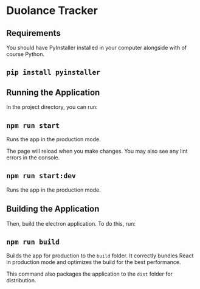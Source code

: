 # Duolance Tracker

## Requirements

You should have PyInstaller installed in your computer alongside with of course Python.

## `pip install pyinstaller`

## Running the Application

In the project directory, you can run:

## `npm run start`

Runs the app in the production mode.

The page will reload when you make changes.
You may also see any lint errors in the console.

## `npm run start:dev `

Runs the app in the production mode.


## Building the Application

Then, build the electron application. To do this, run:

## `npm run build`

Builds the app for production to the `build` folder.
It correctly bundles React in production mode and optimizes the build for the best performance.

This command also packages the application to the `dist` folder for distribution.
